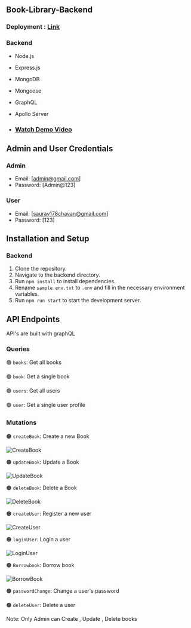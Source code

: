 ## Book-Library-Backend

### Deployment : <a href="https://book-library-backend-saurav.vercel.app/">Link</a>

### Backend
- Node.js
- Express.js
- MongoDB
- Mongoose
- GraphQL
- Apollo Server

- ### [Watch Demo Video](https://drive.google.com/file/d/1VnH_HwxI4PIUFcr-GU2ITyl3mG9H1XpN/view?usp=sharing)

## Admin and User Credentials

### Admin

- Email: [admin@gmail.com]
- Password: [Admin@123]

### User

- Email: [saurav178chavan@gmail.com]
- Password: [123]

## Installation and Setup

### Backend

1. Clone the repository.
2. Navigate to the backend directory.
3. Run `npm install` to install dependencies.
4. Rename `sample.env.txt` to `.env` and fill in the necessary environment variables.
5. Run `npm run start` to start the development server.

## API Endpoints

API's are built with graphQL

### Queries

🟢 `books`: Get all books

🟢 `book`: Get a single book

🟢 `users`: Get all users

🟢 `user`: Get a single user profile

### Mutations

🟠 `createBook`: Create a new Book

![CreateBook](https://github.com/Saurav9284/Book-Library-Backend/assets/135011685/c72cd903-2561-4666-9e36-7065abdc2543)


🟠 `updateBook`: Update a Book

![UpdateBook](https://github.com/Saurav9284/Book-Library-Backend/assets/135011685/4e6cfdf7-70f9-490e-9a4e-dd8062e1dd8e)


🟠 `deleteBook`: Delete a Book

![DeleteBook](https://github.com/Saurav9284/Book-Library-Backend/assets/135011685/ec2a7a66-1079-430d-9ac4-f5fb6366af2f)


🟠 `createUser`: Register a new user

![CreateUser](https://github.com/Saurav9284/Book-Library-Backend/assets/135011685/8c56e0f3-49e3-4342-af0e-5304e0f615be)


🟠 `loginUser`: Login a user

![LoginUser](https://github.com/Saurav9284/Book-Library-Backend/assets/135011685/d37ed3e9-a4bd-466b-85a0-7bb9e8db20e6)


🟠 `Borrowbook`: Borrow book

![BorrowBook](https://github.com/Saurav9284/Book-Library-Backend/assets/135011685/7efe1f25-f173-44ee-8749-46d7c38f4d39)


🟠 `passwordChange`: Change a user's password

🟠 `deleteUser`: Delete a user


Note: Only Admin can Create , Update , Delete books
